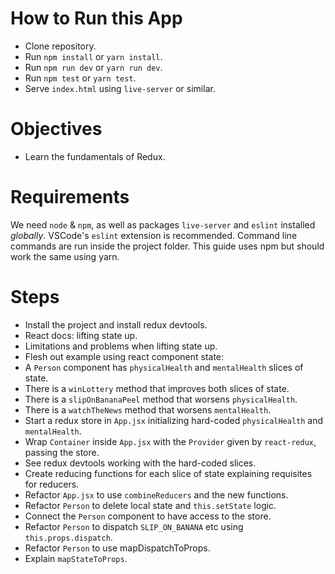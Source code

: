 # How to Run this App
  * Clone repository.
  * Run `npm install` or `yarn install`.
  * Run `npm run dev` or `yarn run dev`.
  * Run `npm test` or `yarn test`.
  * Serve `index.html` using `live-server` or similar.

# Objectives
  * Learn the fundamentals of Redux.

# Requirements
We need `node` & `npm`, as well as packages `live-server` and `eslint` installed _globally_. VSCode's `eslint` extension is recommended. Command line commands are run inside the project folder. This guide uses npm but should work the same using yarn.

# Steps
  * Install the project and install redux devtools.
  * React docs: lifting state up.
  * Limitations and problems when lifting state up.
  * Flesh out example using react component state:
  * A `Person` component has `physicalHealth` and `mentalHealth` slices of state.
  * There is a `winLottery` method that improves both slices of state.
  * There is a `slipOnBananaPeel` method that worsens `physicalHealth`.
  * There is a `watchTheNews` method that worsens `mentalHealth`.
  * Start a redux store in `App.jsx` initializing hard-coded `physicalHealth` and `mentalHealth`.
  * Wrap `Container` inside `App.jsx` with the `Provider` given by `react-redux`, passing the store.
  * See redux devtools working with the hard-coded slices.
  * Create reducing functions for each slice of state explaining requisites for reducers.
  * Refactor `App.jsx` to use `combineReducers` and the new functions.
  * Refactor `Person` to delete local state and `this.setState` logic.
  * Connect the `Person` component to have access to the store.
  * Refactor `Person` to dispatch `SLIP_ON_BANANA` etc using `this.props.dispatch`.
  * Refactor `Person` to use mapDispatchToProps.
  * Explain `mapStateToProps`.
